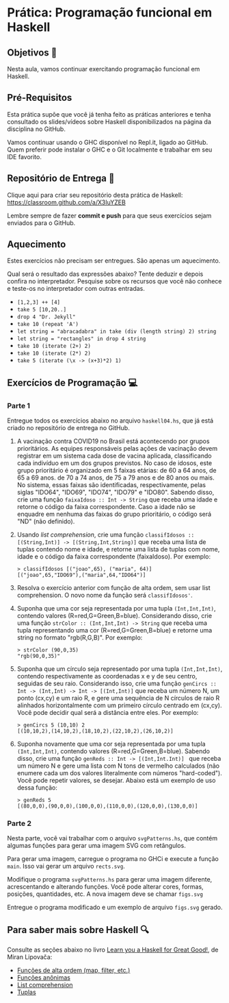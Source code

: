 # Prática: Programação funcional em Haskell


## Objetivos :dart:


Nesta aula, vamos continuar exercitando programação funcional em Haskell.


## Pré-Requisitos 

Esta prática supõe que você já tenha feito as práticas anteriores e tenha consultado os slides/vídeos sobre Haskell disponibilizados na página da disciplina no GitHub.

Vamos continuar usando o GHC disponível no Repl.it, ligado ao GitHub. Quem preferir pode instalar o GHC e o Git localmente e trabalhar em seu IDE favorito.


## Repositório de Entrega :envelope_with_arrow:


Clique aqui para criar seu repositório desta prática de Haskell: https://classroom.github.com/a/X3IuYZEB

Lembre sempre de fazer **commit e push** para que seus exercícios sejam enviados para o GitHub.





## Aquecimento


Estes exercícios não precisam ser entregues. São apenas um aquecimento.


Qual será o resultado das expressões abaixo? Tente deduzir e depois confira no interpretador. Pesquise sobre os recursos que você não conhece e teste-os no interpretador com outras entradas.

   - `[1,2,3] ++ [4]`
   - `take 5 [10,20..]`
   - `drop 4 "Dr. Jekyll"`
   - `take 10 (repeat 'A')`
   - `let string = "abracadabra" in take (div (length string) 2) string`
   - `let string = "rectangles" in drop 4 string`
   - `take 10 (iterate (2+) 2)`
   - `take 10 (iterate (2*) 2)`
   - `take 5 (iterate (\x -> (x+3)*2) 1)`
   

## Exercícios de Programação :computer:


### Parte 1

Entregue todos os exercícios abaixo no arquivo `haskell04.hs`, que já está criado no repositório de entrega no GitHub.


1. A vacinação contra COVID19 no Brasil está acontecendo por grupos prioritários. As equipes responsáveis pelas ações de vacinação devem registrar em um sistema cada dose de vacina aplicada, classificando cada indivíduo em um dos grupos previstos. No caso de idosos, este grupo prioritário é organizado em 5 faixas etárias: de 60 a 64 anos, de 65 a 69 anos. de 70 a 74 anos, de 75 a 79 anos e de 80 anos ou mais. No sistema, essas faixas são identificadas, respectivamente, pelas siglas "IDO64", "IDO69", "IDO74", "IDO79" e "IDO80". Sabendo disso, crie uma função `faixaIdoso :: Int -> String` que receba uma idade e retorne o código da faixa correspondente. Caso a idade não se enquadre em nenhuma das faixas do grupo prioritário, o código será "ND" (não definido).


2. Usando *list comprehension*, crie uma função `classifIdosos :: [(String,Int)] -> [(String,Int,String)]` que receba uma lista de tuplas contendo nome e idade, e retorne uma lista de tuplas com nome, idade e o código da faixa correspondente (faixaIdoso). Por exemplo:
   ```
   > classifIdosos [("joao",65), ("maria", 64)]
   [("joao",65,"IDO69"),("maria",64,"IDO64")]
   ```   

3. Resolva o exercício anterior com função de alta ordem, sem usar list comprehension. O novo nome da função será `classifIdosos'`.


4. Suponha que uma cor seja representada por uma tupla `(Int,Int,Int)`, contendo valores (R=red,G=Green,B=blue). Considerando disso, crie uma função `strColor :: (Int,Int,Int) -> String` que receba uma tupla representando uma cor (R=red,G=Green,B=blue) e retorne uma string no formato "rgb(R,G,B)". Por exemplo:
   ```
   > strColor (90,0,35)
   "rgb(90,0,35)"
   ```


5. Suponha que um círculo seja representado por uma tupla `(Int,Int,Int)`, contendo respectivamente as coordenadas x e y de seu centro, seguidas de seu raio. Considerando isso, crie uma função `genCircs :: Int -> (Int,Int) -> Int -> [(Int,Int)]` que receba um número N, um ponto (cx,cy) e um raio R, e gere uma sequência de N círculos de raio R alinhados horizontalmente com um primeiro círculo centrado em (cx,cy). Você pode decidir qual será a distância entre eles. Por exemplo:
   ```
   > genCircs 5 (10,10) 2
   [(10,10,2),(14,10,2),(18,10,2),(22,10,2),(26,10,2)]
   ```

6. Suponha novamente que uma cor seja representada por uma tupla `(Int,Int,Int)`, contendo valores (R=red,G=Green,B=blue). Sabendo disso, crie uma função `genReds :: Int -> [(Int,Int.Int)] ` que receba um número N e gere uma lista com N tons de vermelho calculados (não enumere cada um dos valores literalmente com números "hard-coded"). Você pode repetir valores, se desejar. Abaixo está um exemplo de uso dessa função:
   ```
   > genReds 5
   [(80,0,0),(90,0,0),(100,0,0),(110,0,0),(120,0,0),(130,0,0)]
   ```

### Parte 2

Nesta parte, você vai trabalhar com o arquivo `svgPatterns.hs`, que contém algumas funções para gerar uma imagem SVG com retângulos.

Para gerar uma imagem, carregue o programa no GHCi e execute a função `main`. Isso vai gerar um arquivo `rects.svg`.

Modifique o programa `svgPatterns.hs` para gerar uma imagem diferente, acrescentando e alterando funções. Você pode alterar cores, formas, posições, quantidades, etc. A nova imagem deve se chamar `figs.svg`

Entregue o programa modificado e um exemplo de arquivo `figs.svg` gerado.





## Para saber mais sobre Haskell :mag:

Consulte as seções abaixo no livro [Learn you a Haskell for Great Good!](http://learnyouahaskell.com), de Miran Lipovača:
- [Funções de alta ordem (map, filter, etc.)](http://learnyouahaskell.com/higher-order-functions)
- [Funções anônimas](http://learnyouahaskell.com/higher-order-functions#lambdas)
- [List comprehension](http://learnyouahaskell.com/starting-out#im-a-list-comprehension)
- [Tuplas](http://learnyouahaskell.com/starting-out#tuples) 

